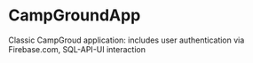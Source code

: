 # CampGroundApp
Classic CampGroud application: includes user authentication via Firebase.com, SQL-API-UI interaction
